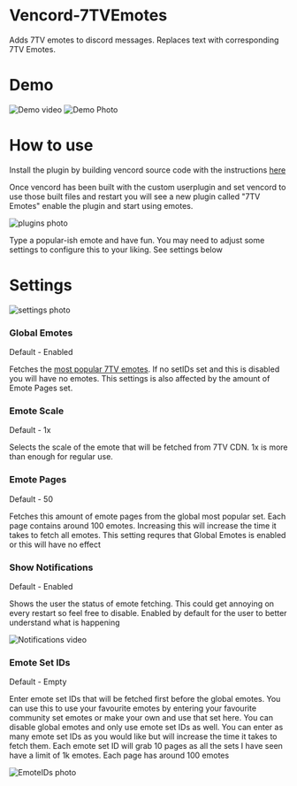 # Vencord-7TVEmotes

Adds 7TV emotes to discord messages.
Replaces text with corresponding 7TV Emotes.

# Demo

![Demo video]()
![Demo Photo]()

# How to use

Install the plugin by building vencord source code with the instructions [here](https://docs.vencord.dev/installing/custom-plugins/)

Once vencord has been built with the custom userplugin and set vencord to use those built files and restart you will see a new plugin called "7TV Emotes" enable the plugin and start using emotes.

![plugins photo]()

Type a popular-ish emote and have fun. You may need to adjust some settings to configure this to your liking. See settings below

# Settings

![settings photo]()

### Global Emotes

Default - Enabled

Fetches the [most popular 7TV emotes](https://7tv.app/emotes). If no setIDs set and this is disabled you will have no emotes. This settings is also affected by the amount of Emote Pages set.

### Emote Scale

Default - 1x

Selects the scale of the emote that will be fetched from 7TV CDN. 1x is more than enough for regular use.

### Emote Pages

Default - 50

Fetches this amount of emote pages from the global most popular set. Each page contains around 100 emotes. Increasing this will increase the time it takes to fetch all emotes. This setting requres that Global Emotes is enabled or this will have no effect

### Show Notifications

Default - Enabled

Shows the user the status of emote fetching. This could get annoying on every restart so feel free to disable. Enabled by default for the user to better understand what is happening

![Notifications video]()

### Emote Set IDs

Default - Empty

Enter emote set IDs that will be fetched first before the global emotes. You can use this to use your favourite emotes by entering your favourite community set emotes or make your own and use that set here. You can disable global emotes and only use emote set IDs as well. You can enter as many emote set IDs as you would like but will increase the time it takes to fetch them. Each emote set ID will grab 10 pages as all the sets I have seen have a limit of 1k emotes. Each page has around 100 emotes

![EmoteIDs photo]()
